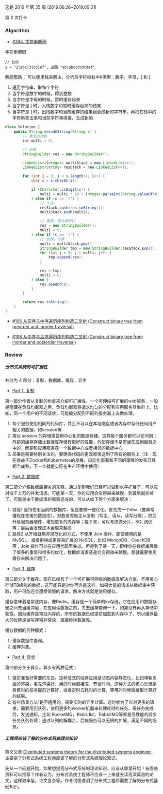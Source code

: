 
这是 2019 年第 35 周 (2019.08.26~2019.09.01)

第 2 次打卡

### Algorithm

- [#394. 字符串解码](https://leetcode-cn.com/problems/decode-string)

字符串解码

```
// 比如
s = "2[abc]3[cd]ef", 返回 "abcabccdcdcdef".
```

解题思路：
可以使用栈来解决，分析后字符串有4中类型：数字，字母，[ 和 ]
1. 遍历字符串，取每个字符
2. 当字符是数字的时候，得到整数
3. 当字符是字母的时候，暂时缓存起来
4. 当字符是 [ 时，入栈数字和暂时缓存起来的结果
5. 当字符是 ] 时，出栈数字和当前缓存的结果组合成新的字符串，再把在栈中的字符串拿出来和当前字符串拼接，生成新的

```java
class Solution {
    public String decodeString(String s) {
        // 重复的次数
        int multi = 0;

        // 结果
        StringBuilder res = new StringBuilder();

        LinkedList<Integer> multiStack = new LinkedList<>();
        LinkedList<String> resStack = new LinkedList<>();

        for (int i = 0; i < s.length(); i++) {
            char c = s.charAt(i);

            if (Character.isDigit(c)) {
                multi = multi * 10 + Integer.parseInt(String.valueOf(c));
            } else if (c == '[') {
                // 入栈
                resStack.push(res.toString());
                multiStack.push(multi);

                // 重置，进入新的[]
                res = new StringBuilder();
                multi = 0;
            } else if (c == ']') {
                // 出栈，计算
                multi = multiStack.pop();
                StringBuilder tmp = new StringBuilder(resStack.pop());
                for (int j = 0; j < multi; j++) {
                    tmp.append(res);
                }

                res = tmp;
                multi = 0;
            } else {
                res.append(c);
            }
        }

        return res.toString();
    }
}
```

- [#105 从前序与中序遍历序列构造二叉树 (Construct binary tree from preorder and inorder traversal)](https://leetcode-cn.com/problems/construct-binary-tree-from-preorder-and-inorder-traversal/)

- [#106 从中序与后序遍历序列构造二叉树 (Construct binary tree from inorder and postorder traversal)](https://leetcode-cn.com/problems/construct-binary-tree-from-inorder-and-postorder-traversal/)



### Review

##### 分布式系统的可扩展性

共分为 4 部分：复制，数据库，缓存，异步

- [Part 1: 复制](https://www.lecloud.net/post/7295452622/scalability-for-dummies-part-1-clones)

第一部分作者从复制的角度来介绍可扩展性。一个可伸缩可扩展的web服务，一般是隐藏在负载均衡器之后，负载均衡器将请求均匀的分配到应用服务器集群上。比如，同一个用户的不同请求，可能被分配到不同的服务器上去做处理。

1. 每个服务使用相同的代码库，并且不可以在本地磁盘或者内存中存储任何用户相关的数据，如session等
2. 类似 session 的存储需要用中心化的数据存储，这样每个服务都可以访问到；外部的缓存存储比数据库存储有更好的性能，外部存储不是寄居在应用服务之中的，而是和应用服务在一个数据中心或者相邻的数据中心
3. 部署是需要特别关注的，要确保代码的更改都推送到了所有的服务上（注：现在得益于Docker和Kubernetes的发展，自动化部署和不同的策略的发布已经相当成熟，下一步就是实际在生产环境中使用）

- [Part 2: 数据库](https://www.lecloud.net/post/7994751381/scalability-for-dummies-part-2-database)

第二部分介绍数据库相关的东西。通过复制我们已经可以做到水平扩展了，可以应对成千上万的并发请求。可能某一天，你的应用会变得越来越慢，到最后就挂掉了。可能是由于数据库的瓶颈造成的，可以从如下两个方面来解决：

1. 路径1 坚持使用当前的数据库，但是要做一些优化。首先找一个dba（要非常懂现在使用的数据库），对数据库做主从复制（写主，读从，读写分离），然后升级服务器硬件，增加更多的内存等；接下来，可以考虑做分片，SQL调优等；最后会发现成本会越来越高
2. 路径2 从开始就用非规范化的方式，不使用 Join 操作，即使使用的是 MySQL，或者更换成更容易扩展的 NoSQL，比如 MongoDB、CouchDB等；Join 操作可以在应用代码里完成。但是到了某一天，即使你在数据库层做了很多的事情和很多的优化，数据库请求还是会变得越来越慢。那就需要使用缓存来解决问题了。

- [Part 3: 缓存](https://www.lecloud.net/post/9246290032/scalability-for-dummies-part-3-cache)

第三部分关于缓存。现在已经有了一个可扩展可伸缩的数据库解决方案，不用担心存储TB级别的数据，这可能只是对你而言是这样。如果大量的请求从数据库中获取，用户可能还会遭受很慢的请求，解决方式就是使用缓存。

缓存意味着是常驻内存，像Redis。缓存是一个简单的kv存储，它在应用和数据存储之间充当缓冲层，在应用读数据之前，先去缓存查询一下，如果没有再从存储中获取。因为缓存是常驻内存的，所有的数据已经提前加载到内存中了，所以缓存最大的优势是读写非常非常快，直接秒掉数据库。

缓存数据的另种模式：

1. 缓存数据库查询。
2. 缓存对象。

- [Part 4: 异步](https://www.lecloud.net/post/9699762917/scalability-for-dummies-part-4-asynchronism)

第四部分关于异步。异步有两种范式：

1. 提前准备好需要的东西。这种范式的经典应用是动态内容静态化，比如博客页面的渲染，事先渲染好，用的时候直接取，节省时间。这种方式的核心思想是将费时的任务提前计算好，或者定时去耗时的计算，等用的时候直接取计算好的结果。
2. 有些场景方法1是不适用的，需要实时的异步计算。这时候为了应对更多的请求，需要用到队列，使用更多的worker机器来处理耗时的任务，等任务完成后，发送通知，比如 RocketMQ，Redis list，RabbitMQ等都是高性能的异步任务队列处理；通过队列的解耦合，后端服务可以无限的扩展，满足不同的场景。

##### 工程师应该了解的分布式系统理论知识

英文文章 [Distributed systems theory for the distributed systems engineer](https://www.the-paper-trail.org/post/2014-08-09-distributed-systems-theory-for-the-distributed-systems-engineer/)，主要讲了分布式系统工程师应该了解的分布式系统理论知识。

先从一个问题开始，如果想提高分布式系统的理论知识，应该从哪里开始？有哪些资料可以推荐？作者认为，分布式系统工程师不应该一上来就去读高深莫测的论文，这样效率低，论文复杂等。作者试图说明了分布式工程师需要了解的分布式基础知识。

